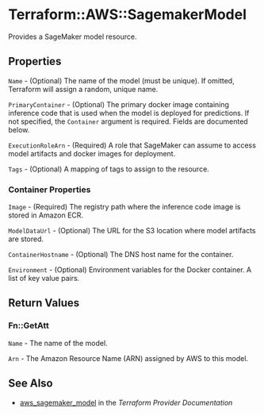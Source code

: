# Terraform::AWS::SagemakerModel

Provides a SageMaker model resource.

## Properties

`Name` - (Optional) The name of the model (must be unique). If omitted, Terraform will assign a random, unique name.

`PrimaryContainer` - (Optional) The primary docker image containing inference code that is used when the model is deployed for predictions.  If not specified, the `Container` argument is required. Fields are documented below.

`ExecutionRoleArn` - (Required) A role that SageMaker can assume to access model artifacts and docker images for deployment.

`Tags` - (Optional) A mapping of tags to assign to the resource.

### Container Properties

`Image` - (Required) The registry path where the inference code image is stored in Amazon ECR.

`ModelDataUrl` - (Optional) The URL for the S3 location where model artifacts are stored.

`ContainerHostname` - (Optional) The DNS host name for the container.

`Environment` - (Optional) Environment variables for the Docker container.
A list of key value pairs.


## Return Values

### Fn::GetAtt

`Name` - The name of the model.

`Arn` - The Amazon Resource Name (ARN) assigned by AWS to this model.

## See Also

* [aws_sagemaker_model](https://www.terraform.io/docs/providers/aws/r/sagemaker_model.html) in the _Terraform Provider Documentation_